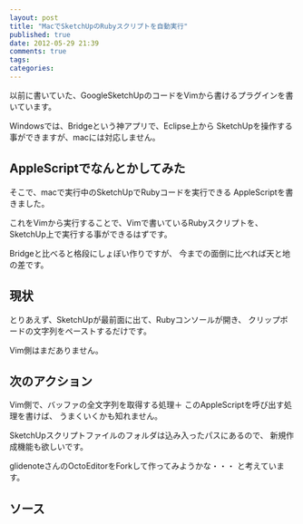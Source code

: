 ```yaml
---
layout: post
title: "MacでSketchUpのRubyスクリプトを自動実行"
published: true
date: 2012-05-29 21:39
comments: true
tags: 
categories: 
---
```


以前に書いていた、GoogleSketchUpのコードをVimから書けるプラグインを書いています。

Windowsでは、Bridgeという神アプリで、Eclipse上から
SketchUpを操作する事ができますが、macには対応しません。

## AppleScriptでなんとかしてみた

そこで、macで実行中のSketchUpでRubyコードを実行できる
AppleScriptを書きました。

これをVimから実行することで、Vimで書いているRubyスクリプトを、
SketchUp上で実行する事ができるはずです。

Bridgeと比べると格段にしょぼい作りですが、
今までの面倒に比べれば天と地の差です。

## 現状
とりあえず、SketchUpが最前面に出て、Rubyコンソールが開き、
クリップボードの文字列をペーストするだけです。

Vim側はまだありません。

## 次のアクション

Vim側で、バッファの全文字列を取得する処理＋
このAppleScriptを呼び出す処理を書けば、
うまくいくかも知れません。

SketchUpスクリプトファイルのフォルダは込み入ったパスにあるので、
新規作成機能も欲しいです。

glidenoteさんのOctoEditorをForkして作ってみようかな・・・
と考えています。

## ソース

<script src="https://gist.github.com/2829474.js"> </script>



